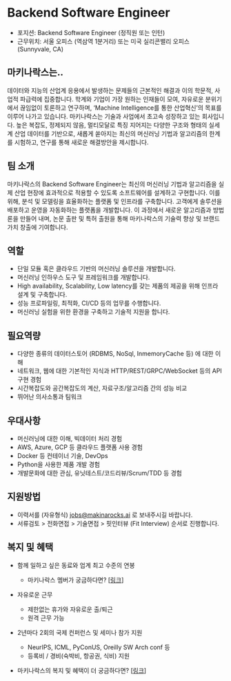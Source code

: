 # Backend Software Engineer

- 포지션: Backend Software Engineer (정직원 또는 인턴)
- 근무위치: 서울 오피스 (역삼역 1분거리) 또는 미국 실리콘밸리 오피스 (Sunnyvale, CA) 

## 마키나락스는.. 

데이터와 지능의 산업계 응용에서 발생하는 문제들의 근본적인 해결과 이의 학문적, 사업적 파급력에 집중합니다. 학계와 기업이 가장 원하는 인재들이 모여, 자유로운 분위기에서 끊임없이 토론하고 연구하며, ‘Machine Intelligence를 통한 산업혁신’의 목표를 이루어 나가고 있습니다. 마키나락스는 기술과 사업에서 초고속 성장하고 있는 회사입니다. 높은 복잡도, 정제되지 않음, 멀티모달로 특징 지어지는 다양한 구조와 형태의 실세계 산업 데이터를 기반으로, 새롭게 쏟아지는 최신의 머신러닝 기법과 알고리즘의 한계를 시험하고, 연구를 통해 새로운 해결방안을 제시합니다.  

## 팀 소개 

마키나락스의 Backend Software Engineer는 최신의 머신러닝 기법과 알고리즘을 실제 산업 현장에 효과적으로 적용할 수 있도록 소프트웨어를 설계하고 구현합니다. 이를 위해, 분석 및 모델링을 효율화하는 플랫폼 및 인프라를 구축합니다. 고객에게 솔루션을 배포하고 운영을 자동화하는 플랫폼을 개발합니다. 이 과정에서 새로운 알고리즘과 방법론을 만들어 내며, 논문 출판 및 특허 출원을 통해 마키나락스의 기술력 향상 및 브랜드 가치 창출에 기여합니다.

## 역할

- 단일 모듈 혹은 클라우드 기반의 머신러닝 솔루션을 개발합니다.
- 머신러닝 인하우스 도구 및 프레임워크를 개발합니다.
- High availability, Scalability, Low latency를 갖는 제품의 제공을 위해 인프라 설계 및 구축합니다.
- 성능 프로파일링, 최적화, CI/CD 등의 업무를 수행합니다.
- 머신러닝 실험을 위한 환경을 구축하고 기술적 지원을 합니다.

## 필요역량

- 다양한 종류의 데이터스토어 (RDBMS, NoSql, InmemoryCache 등) 에 대한 이해
- 네트워크, 웹에 대한 기본적인 지식과 HTTP/REST/GRPC/WebSocket 등의 API 구현 경험
- 시간복잡도와 공간복잡도의 계산, 자료구조/알고리즘 간의 성능 비교
- 뛰어난 의사소통과 팀워크

## 우대사항

- 머신러닝에 대한 이해, 빅데이터 처리 경험
- AWS, Azure, GCP 등 클라우드 플랫폼 사용 경험
- Docker 등 컨테이너 기술, DevOps
- Python을 사용한 제품 개발 경험
- 개발문화에 대한 관심, 유닛테스트/코드리뷰/Scrum/TDD 등 경험

## 지원방법 

- 이력서를 (자유형식) jobs@makinarocks.ai 로 보내주시길 바랍니다. 
- 서류검토 > 전화면접 > 기술면접 > 핏인터뷰 (Fit Interview) 순서로 진행합니다. 

## 복지 및 혜택 

* 함께 일하고 싶은 동료와 업계 최고 수준의 연봉
  * 마키나락스 멤버가 궁금하다면? [[링크](http://makinarocks.ai/)]

* 자유로운 근무
  * 제한없는 휴가와 자유로운 출/퇴근
  * 원격 근무 가능

* 2년마다 2회의 국제 컨퍼런스 및 세미나 참가 지원
  * NeurIPS, ICML, PyConUS, Oreilly SW Arch conf 등
  * 등록비 / 경비(숙박비, 항공권, 식비) 지원

* 마키나락스의 복지 및 혜택이 더 궁금하다면? [[링크](./welfare-benefits.md)]

